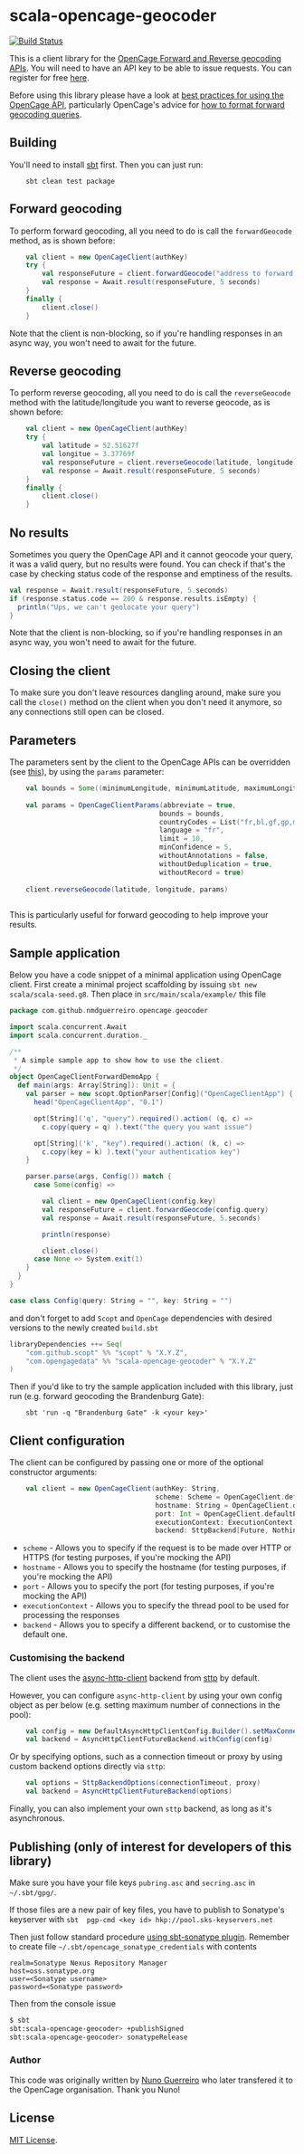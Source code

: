 # scala-opencage-geocoder

[![Build Status](https://travis-ci.org/OpenCageData/scala-opencage-geocoder.svg?branch=master)](https://travis-ci.org/OpenCageData/scala-opencage-geocoder)

This is a client library for the [OpenCage Forward and Reverse geocoding APIs](https://opencagedata.com/api).
You will need to have an API key to be able to issue requests. You can register for free [here](https://opencagedata.com/users/sign_up).

Before using this library please have a look at [best practices for using the OpenCage API](https://opencagedata.com/api#bestpractices), 
particularly OpenCage's advice for [how to format forward geocoding queries](https://github.com/OpenCageData/opencagedata-misc-docs/blob/master/query-formatting.md).

## Building

You'll need to install [sbt](https://www.scala-sbt.org/) first. Then you can just run:

```
    sbt clean test package
```

## Forward geocoding

To perform forward geocoding, all you need to do is call the `forwardGeocode` method, as is shown before:

```scala
    val client = new OpenCageClient(authKey)
    try {
        val responseFuture = client.forwardGeocode("address to forward geocode")
        val response = Await.result(responseFuture, 5 seconds)
    }
    finally {
        client.close()
    }
```

Note that the client is non-blocking, so if you're handling responses in an async way, you won't need to await for the future. 

## Reverse geocoding

To perform reverse geocoding, all you need to do is call the `reverseGeocode` method with the latitude/longitude you want to reverse geocode, as is shown before:

```scala
    val client = new OpenCageClient(authKey)
    try {
        val latitude = 52.51627f
        val longitue = 3.37769f
        val responseFuture = client.reverseGeocode(latitude, longitude)
        val response = Await.result(responseFuture, 5 seconds)
    }
    finally {
        client.close()
    }
```

## No results

Sometimes you query the OpenCage API and it cannot geocode your query, it was a valid query, but no results were found.
You can check if that's the case by checking status code of the response and emptiness of the results.

```scala
val response = Await.result(responseFuture, 5.seconds)
if (response.status.code == 200 & response.results.isEmpty) {
  println("Ups, we can't geolocate your query")
}
```

Note that the client is non-blocking, so if you're handling responses in an async way, you won't need to await for the future. 

## Closing the client

To make sure you don't leave resources dangling around, make sure you call the `close()` method on the client when you don't need it anymore, so any connections still open can be closed.

## Parameters

The parameters sent by the client to the OpenCage APIs can be overridden (see [this](https://opencagedata.com/api#forward-opt)), by using the `params` parameter:
 
```scala
    val bounds = Some((minimumLongitude, minimumLatitude, maximumLongitude, maximumLatitude))
    
    val params = OpenCageClientParams(abbreviate = true,
                                     bounds = bounds,
                                     countryCodes = List("fr,bl,gf,gp,mf,mq,nc,pf,pm,re,tf,wf,yt"),
                                     language = "fr",
                                     limit = 10,
                                     minConfidence = 5,
                                     withoutAnnotations = false,
                                     withoutDeduplication = true,
                                     withoutRecord = true)
                                     
    client.reverseGeocode(latitude, longitude, params)
    
```

This is particularly useful for forward geocoding to help improve your results.

## Sample application

Below you have a code snippet of a minimal application using OpenCage client. First create a minimal project scaffolding
by issuing `sbt new scala/scala-seed.g8`. Then place in `src/main/scala/example/` this file

```scala
package com.github.nmdguerreiro.opencage.geocoder

import scala.concurrent.Await
import scala.concurrent.duration._

/**
 * A simple sample app to show how to use the client.
 */
object OpenCageClientForwardDemoApp {
  def main(args: Array[String]): Unit = {
    val parser = new scopt.OptionParser[Config]("OpenCageClientApp") {
      head("OpenCageClientApp", "0.1")

      opt[String]('q', "query").required().action( (q, c) =>
        c.copy(query = q) ).text("the query you want issue")

      opt[String]('k', "key").required().action( (k, c) =>
        c.copy(key = k) ).text("your authentication key")
    }

    parser.parse(args, Config()) match {
      case Some(config) =>

        val client = new OpenCageClient(config.key)
        val responseFuture = client.forwardGeocode(config.query)
        val response = Await.result(responseFuture, 5.seconds)

        println(response)

        client.close()
      case None => System.exit(1)
    }
  }
}

case class Config(query: String = "", key: String = "")
```

and don't forget to add `Scopt` and `OpenCage` dependencies with desired versions to the newly created `build.sbt`

```scala
libraryDependencies ++= Seq(
    "com.github.scopt" %% "scopt" % "X.Y.Z",
    "com.opengagedata" %% "scala-opencage-geocoder" % "X.Y.Z"
)
```

Then if you'd like to try the sample application included with this library, just run (e.g. forward geocoding the Brandenburg Gate):

```
    sbt 'run -q "Brandenburg Gate" -k <your key>'
```

## Client configuration

The client can be configured by passing one or more of the optional constructor arguments:

```scala
    val client = new OpenCageClient(authKey: String,
                                    scheme: Scheme = OpenCageClient.defaultScheme,
                                    hostname: String = OpenCageClient.defaultHostname,
                                    port: Int = OpenCageClient.defaultPort,
                                    executionContext: ExecutionContext = ExecutionContext.global,
                                    backend: SttpBackend[Future, Nothing] = OpenCageClient.defaultBackend)
```

* `scheme` - Allows you to specify if the request is to be made over HTTP or HTTPS (for testing purposes, if you're mocking the API)
* `hostname` - Allows you to specify the hostname (for testing purposes, if you're mocking the API)
* `port` - Allows you to specify the port (for testing purposes, if you're mocking the API)
* `executionContext` - Allows you to specify the thread pool to be used for processing the responses
* `backend` - Allows you to specify a different backend, or to customise the default one.

### Customising the backend

The client uses the [async-http-client](https://github.com/AsyncHttpClient/async-http-client) backend from [sttp](http://sttp.readthedocs.io/en/latest/backends/asynchttpclient.html) by default.

However, you can configure `async-http-client` by using your own config object as per below (e.g. setting maximum number of connections in the pool):
 
```scala
    val config = new DefaultAsyncHttpClientConfig.Builder().setMaxConnections(10).build()
    val backend = AsyncHttpClientFutureBackend.withConfig(config)
```

Or by specifying options, such as a connection timeout or proxy by using custom backend options directly via `sttp`:
```scala
    val options = SttpBackendOptions(connectionTimeout, proxy)
    val backend = AsyncHttpClientFutureBackend(options)
```

Finally, you can also implement your own `sttp` backend, as long as it's asynchronous.

## Publishing (only of interest for developers of this library)

Make sure you have your file keys `pubring.asc` and `secring.asc` in `~/.sbt/gpg/`. 

If those files are a new pair of key files, you have to publish to Sonatype's keyserver with 
`sbt  pgp-cmd <key id> hkp://pool.sks-keyservers.net`

Then just follow standard procedure [using sbt-sonatype plugin](https://www.scala-sbt.org/1.x/docs/Using-Sonatype.html#sbt-sonatype). 
Remember to create file `~/.sbt/opencage_sonatype_credentials` with contents

```
realm=Sonatype Nexus Repository Manager
host=oss.sonatype.org
user=<Sonatype username>
password=<Sonatype password>
```

Then from the console issue

```bash
$ sbt
sbt:scala-opencage-geocoder> +publishSigned
sbt:scala-opencage-geocoder> sonatypeRelease
```

### Author

This code was originally written by [Nuno Guerreiro](https://github.com/nmdguerreiro/) who later transfered it to the OpenCage organisation. Thank you Nuno!

License
-------

[MIT License](LICENSE.md).
